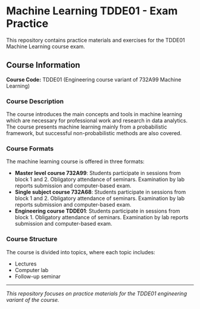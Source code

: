 # Machine Learning TDDE01 - Exam Practice

This repository contains practice materials and exercises for the TDDE01 Machine Learning course exam.

## Course Information

**Course Code:** TDDE01 (Engineering course variant of 732A99 Machine Learning)

### Course Description

The course introduces the main concepts and tools in machine learning which are necessary for professional work and research in data analytics. The course presents machine learning mainly from a probabilistic framework, but successful non-probabilistic methods are also covered.

### Course Formats

The machine learning course is offered in three formats:

- **Master level course 732A99**: Students participate in sessions from block 1 and 2. Obligatory attendance of seminars. Examination by lab reports submission and computer-based exam.
- **Single subject course 732A68**: Students participate in sessions from block 1 and 2. Obligatory attendance of seminars. Examination by lab reports submission and computer-based exam.
- **Engineering course TDDE01**: Students participate in sessions from block 1. Obligatory attendance of seminars. Examination by lab reports submission and computer-based exam.

### Course Structure

The course is divided into topics, where each topic includes:
- Lectures
- Computer lab
- Follow-up seminar

---

*This repository focuses on practice materials for the TDDE01 engineering variant of the course.*